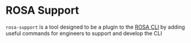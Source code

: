 # ROSA Support
`rosa-support` is a tool designed to be a plugin to the [ROSA CLI](https://github.com/openshift/rosa) by adding useful commands for engineers to support and develop the CLI


